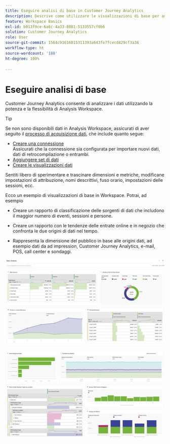 ```yaml
---
title: Eseguire analisi di base in Customer Journey Analytics
description: Descrive come utilizzare le visualizzazioni di base per analizzare i dati in Customer Journey Analytics
feature: Workspace Basics
exl-id: b013f9ce-6a6c-4a33-8081-5133557cf0b6
solution: Customer Journey Analytics
role: User
source-git-commit: 1564c91616015311393a643fe7fcecd429cf3a36
workflow-type: ht
source-wordcount: '188'
ht-degree: 100%

---
```


# Eseguire analisi di base

Customer Journey Analytics consente di analizzare i dati utilizzando la potenza e la flessibilità di Analysis Workspace.

>[!TIP]
>
>Se non sono disponibili dati in Analysis Workspace, assicurati di aver seguito il [processo di acquisizione dati](/help/data-ingestion/data-ingestion.md), che include quanto segue:<ul><li>[Creare una connessione](/help/connections/create-connection.md#create-and-configure-the-connection) </br>Assicurati che la connessione sia configurata per importare nuovi dati, dati di retrocompilazione o entrambi.</li><li>[Aggiungere set di dati](/help/connections/create-connection.md#add-and-configure-datasets)</li><li>[Creare le visualizzazioni dati](/help/data-views/create-dataview.md)</li></ul>

Sentiti libero di sperimentare e trascinare dimensioni e metriche, modificane impostazioni di attribuzione, nomi descrittivi, fuso orario, impostazioni delle sessioni, ecc.

Ecco un esempio di visualizzazioni di base in Workspace. Potrai, ad esempio

* Creare un rapporto di classificazione delle sorgenti di dati che includono il maggior numero di eventi, sessioni e persone.

* Creare un rapporto con le tendenze delle entrate online e in negozio che confronta le due origini di dati nel tempo.

* Rappresenta la dimensione del pubblico in base alle origini dati, ad esempio dati da ad impression, Customer Journey Analytics, e-mail, POS, call center e sondaggi.

![Visualizzazioni di esempio di grafici di analisi di base.](assets/cja-basic-analysis.png)

![Altri esempi di visualizzazioni dei grafici di analisi di base](assets/cja-basic-analysis2.png)
